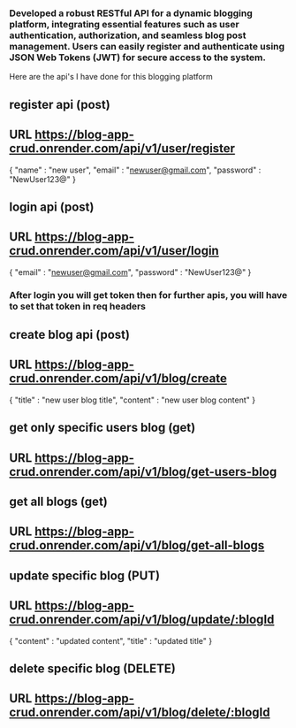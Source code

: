 

### Developed a robust RESTful API for a dynamic blogging platform, integrating essential features such as user authentication, authorization, and seamless blog post management. Users can easily register and authenticate using JSON Web Tokens (JWT) for secure access to the system.

Here are the api's I have done for this blogging platform

## register api (post)
## URL https://blog-app-crud.onrender.com/api/v1/user/register
{
    "name" : "new user",
    "email" : "newuser@gmail.com",
    "password" : "NewUser123@"
}

## login api (post)
## URL https://blog-app-crud.onrender.com/api/v1/user/login
{
   "email" : "newuser@gmail.com",
    "password" : "NewUser123@"
}

### After login you will get token then for further apis, you will have to set that token in req headers

## create blog api (post)
## URL https://blog-app-crud.onrender.com/api/v1/blog/create
{
    "title" : "new user blog title",
    "content" : "new user blog content"
}

## get only specific users blog (get)
## URL https://blog-app-crud.onrender.com/api/v1/blog/get-users-blog

## get all blogs (get)
## URL https://blog-app-crud.onrender.com/api/v1/blog/get-all-blogs

## update specific blog (PUT)
## URL https://blog-app-crud.onrender.com/api/v1/blog/update/:blogId
{
    "content" : "updated content",
    "title" : "updated title"
}

## delete specific blog (DELETE)
## URL https://blog-app-crud.onrender.com/api/v1/blog/delete/:blogId